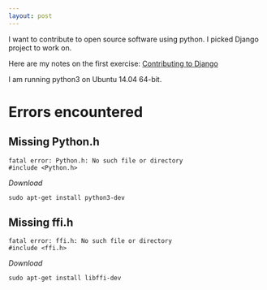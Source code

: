 ```yaml
---
layout: post
---
```


I want to contribute to open source software using python. I picked Django project to work on.

Here are my notes on the first exercise: [Contributing to Django](https://docs.djangoproject.com/en/dev/intro/contributing/)

I am running python3 on Ubuntu 14.04 64-bit. 

# Errors encountered 

## Missing Python.h
    fatal error: Python.h: No such file or directory
    #include <Python.h>  

*Download*

    sudo apt-get install python3-dev

## Missing ffi.h

    fatal error: ffi.h: No such file or directory
    #include <ffi.h>

*Download*

    sudo apt-get install libffi-dev



